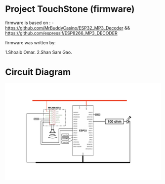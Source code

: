 # Project TouchStone (firmware)
firmware is based on : - https://github.com/MrBuddyCasino/ESP32_MP3_Decoder && https://github.com/espressif/ESP8266_MP3_DECODER

firmware was written by:

1.Shoaib Omar.
2.Shan Sam Gao.

# Circuit Diagram

![Circuit Diagram](Circuit.png)
